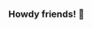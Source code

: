 ### Howdy friends! 👋

<!--
**CM-BF/CM-BF** is a ✨ _special_ ✨ repository because its `README.md` (this file) appears on your GitHub profile.

Here are some ideas to get you started:

🔭 I’m currently working on [Graph Out-Of-Distribution project](https://github.com/divelab/GOOD)

[![Anurag's GitHub stats](https://github-readme-stats.vercel.app/api?username=CM-BF?count_private=true)](https://github.com/anuraghazra/github-readme-stats)
